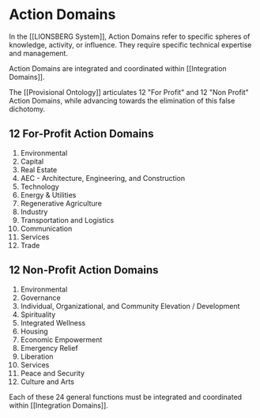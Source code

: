 # Action Domains
In the [[LIONSBERG System]], Action Domains refer to specific spheres of knowledge, activity, or influence. They require specific technical expertise and management. 

Action Domains are integrated and coordinated within [[Integration Domains]]. 

The [[Provisional Ontology]] articulates 12 "For Profit" and 12 "Non Profit" Action Domains, while advancing towards the elimination of this false dichotomy. 

## 12 For-Profit Action Domains
1. Environmental 
2. Capital 
3. Real Estate
4. AEC - Architecture, Engineering, and Construction 
5. Technology
6. Energy & Utilities 
7. Regenerative Agriculture 
8. Industry 
9. Transportation and Logistics 
10. Communication 
11. Services 
12. Trade  

## 12 Non-Profit Action Domains  
1. Environmental 
2. Governance 
3. Individual, Organizational, and Community Elevation / Development  
4. Spirituality  
5. Integrated Wellness  
6. Housing 
7. Economic Empowerment  
8. Emergency Relief  
9. Liberation  
10. Services  
11. Peace and Security 
12. Culture and Arts 

Each of these 24 general functions must be integrated and coordinated within [[Integration Domains]]. 

